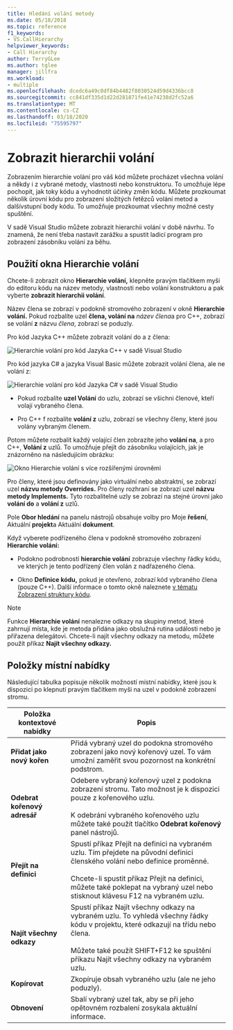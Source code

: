 ```yaml
---
title: Hledání volání metody
ms.date: 05/18/2018
ms.topic: reference
f1_keywords:
- VS.CallHierarchy
helpviewer_keywords:
- Call Hierarchy
author: TerryGLee
ms.author: tglee
manager: jillfra
ms.workload:
- multiple
ms.openlocfilehash: dcedc6a49c0df84b4482f8030524d59d4336bcc8
ms.sourcegitcommit: cc841df335d1d22d281871fe41e74238d2fc52a6
ms.translationtype: MT
ms.contentlocale: cs-CZ
ms.lasthandoff: 03/18/2020
ms.locfileid: "75595797"
---
```

# <a name="view-call-hierarchy"></a>Zobrazit hierarchii volání

Zobrazením hierarchie volání pro váš kód můžete procházet všechna volání a někdy i z vybrané metody, vlastnosti nebo konstruktoru. To umožňuje lépe pochopit, jak toky kódu a vyhodnotit účinky změn kódu. Můžete prozkoumat několik úrovní kódu pro zobrazení složitých řetězců volání metod a dalšívstupní body kódu. To umožňuje prozkoumat všechny možné cesty spuštění.

V sadě Visual Studio můžete zobrazit hierarchii volání v době návrhu. To znamená, že není třeba nastavit zarážku a spustit ladicí program pro zobrazení zásobníku volání za běhu.

## <a name="use-the-call-hierarchy-window"></a>Použití okna Hierarchie volání

Chcete-li zobrazit okno **Hierarchie volání,** klepněte pravým tlačítkem myši do editoru kódu na název metody, vlastnosti nebo volání konstruktoru a pak vyberte **zobrazit hierarchii volání**.

Název člena se zobrazí v podokně stromového zobrazení v okně **Hierarchie volání.** Pokud rozbalíte uzel **člena, volání na** *název člena*a pro C++, zobrazí se volání **z** názvu *člena*, zobrazí se poduzly.

Pro kód Jazyka C++ můžete zobrazit volání do a z člena:

![Hierarchie volání pro kód Jazyka C++ v sadě Visual Studio](media/call-hierarchy-cpp.png)

Pro kód jazyka C# a jazyka Visual Basic můžete zobrazit volání člena, ale ne volání z:

![Hierarchie volání pro kód Jazyka C# v sadě Visual Studio](media/call-hierarchy-csharp.png)

- Pokud rozbalíte **uzel Volání** do uzlu, zobrazí se všichni členové, kteří volají vybraného člena.

- Pro C++ f rozbalíte **volání z** uzlu, zobrazí se všechny členy, které jsou volány vybraným členem.

Potom můžete rozbalit každý volající člen zobrazíte jeho **volání na**, a pro C++, **Volání z** uzlů. To umožňuje přejít do zásobníku volajících, jak je znázorněno na následujícím obrázku:

![Okno Hierarchie volání s více rozšířenými úrovněmi](media/call-hierarchy-csharp-expanded.png)

Pro členy, které jsou definovány jako virtuální nebo abstraktní, se zobrazí uzel **názvu metody Overrides.** Pro členy rozhraní se zobrazí uzel **názvu metody Implements.** Tyto rozbalitelné uzly se zobrazí na stejné úrovni jako **volání do** a **volání z** uzlů.

Pole **Obor hledání** na panelu nástrojů obsahuje volby pro Moje **řešení**, Aktuální **projekt**a Aktuální **dokument**.

Když vyberete podřízeného člena v podokně stromového zobrazení **Hierarchie volání:**

- Podokno podrobností **hierarchie volání** zobrazuje všechny řádky kódu, ve kterých je tento podřízený člen volán z nadřazeného člena.

- Okno **Definice kódu,** pokud je otevřeno, zobrazí kód vybraného člena (pouze C++). Další informace o tomto okně naleznete [v tématu Zobrazení struktury kódu](../../ide/viewing-the-structure-of-code.md).

> [!NOTE]
> Funkce **Hierarchie volání** nenalezne odkazy na skupiny metod, které zahrnují místa, kde je metoda přidána jako obslužná rutina události nebo je přiřazena delegátovi. Chcete-li najít všechny odkazy na metodu, můžete použít příkaz **Najít všechny odkazy.**

## <a name="shortcut-menu-items"></a>Položky místní nabídky

Následující tabulka popisuje několik možností místní nabídky, které jsou k dispozici po klepnutí pravým tlačítkem myši na uzel v podokně zobrazení stromu.

|Položka kontextové nabídky|Popis|
| - |-----------------|
|**Přidat jako nový kořen**|Přidá vybraný uzel do podokna stromového zobrazení jako nový kořenový uzel. To vám umožní zaměřit svou pozornost na konkrétní podstrom.|
|**Odebrat kořenový adresář**|Odebere vybraný kořenový uzel z podokna zobrazení stromu. Tato možnost je k dispozici pouze z kořenového uzlu.<br /><br /> K odebrání vybraného kořenového uzlu můžete také použít tlačítko **Odebrat kořenový** panel nástrojů.|
|**Přejít na definici**|Spustí příkaz Přejít na definici na vybraném uzlu. Tím přejdete na původní definici členského volání nebo definice proměnné.<br /><br /> Chcete-li spustit příkaz Přejít na definici, můžete také poklepat na vybraný uzel nebo stisknout klávesu F12 na vybraném uzlu.|
|**Najít všechny odkazy**|Spustí příkaz Najít všechny odkazy na vybraném uzlu. To vyhledá všechny řádky kódu v projektu, které odkazují na třídu nebo člena.<br /><br /> Můžete také použít SHIFT+F12 ke spuštění příkazu Najít všechny odkazy na vybraném uzlu.|
|**Kopírovat**|Zkopíruje obsah vybraného uzlu (ale ne jeho poduzly).|
|**Obnovení**|Sbalí vybraný uzel tak, aby se při jeho opětovném rozbalení zosykala aktuální informace.|
